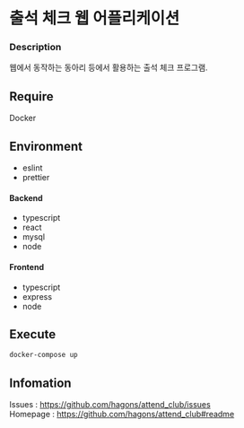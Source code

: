# 출석 체크 웹 어플리케이션

### Description

웹에서 동작하는 동아리 등에서 활용하는 출석 체크 프로그램.

## Require

Docker

## Environment

- eslint
- prettier

#### Backend

- typescript
- react
- mysql
- node

#### Frontend

- typescript
- express
- node

## Execute

```bash
docker-compose up
```

## Infomation

Issues : https://github.com/hagons/attend_club/issues  
Homepage : https://github.com/hagons/attend_club#readme
